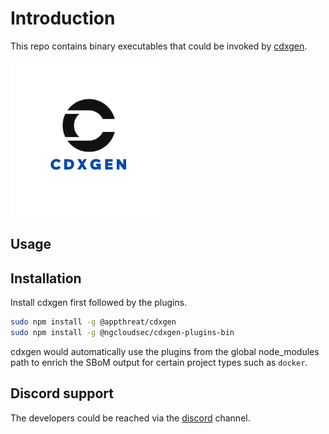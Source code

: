 # Introduction

This repo contains binary executables that could be invoked by [cdxgen](https://github.com/AppThreat/cdxgen).

![cdxgen logo](cdxgen.png)

## Usage

## Installation

Install cdxgen first followed by the plugins.

```bash
sudo npm install -g @appthreat/cdxgen
sudo npm install -g @ngcloudsec/cdxgen-plugins-bin
```

cdxgen would automatically use the plugins from the global node_modules path to enrich the SBoM output for certain project types such as `docker`.

## Discord support

The developers could be reached via the [discord](https://discord.gg/DCNxzaeUpd) channel.
